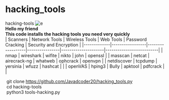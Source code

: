 # hacking_tools
hacking-tools
![e](https://github.com/newamooz/hacking-tools/assets/101067545/67393e46-af3c-4104-93ba-4215d3f68a87)
<br>
**Hello my friend
<br>
This code installs the hacking tools you need very quickly**
<br>
| Scanners    | Network Tools   | Wireless Tools  | Web Tools      | Password Cracking  | Security and Encryption  |
|-------------|-----------------|------------------|----------------|---------------------|--------------------------|
| nmap        | wireshark       | wifite           | nikto          | john                | openssl                  |
| masscan     | netcat          | airecrack-ng     | whatweb        | ophcrack            | openvpn                  |
| netdiscover | tcpdump         | yersinia         | wfuzz          | hashcat             |                          |
| openVAS     | hping3          | Bully            | apktool        | pdfcrack            |                          |

‍‍‍‍
git clone https://github.com/Javadcoder20/hacking_tools.py
‍‍‍‍
<br>
‍‍‍‍
cd hacking-tools
‍‍‍‍
<br>
‍‍‍‍
python3 tools-hacking.py
‍‍‍‍
